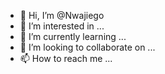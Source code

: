 - 👋 Hi, I’m @Nwajiego
- 👀 I’m interested in ...
- 🌱 I’m currently learning ...
- 💞️ I’m looking to collaborate on ...
- 📫 How to reach me ...

<!---
Nwajiego/Nwajiego is a ✨ special ✨ repository because its `README.md` (this file) appears on your GitHub profile.
You can click the Preview link to take a look at your changes.
--->
